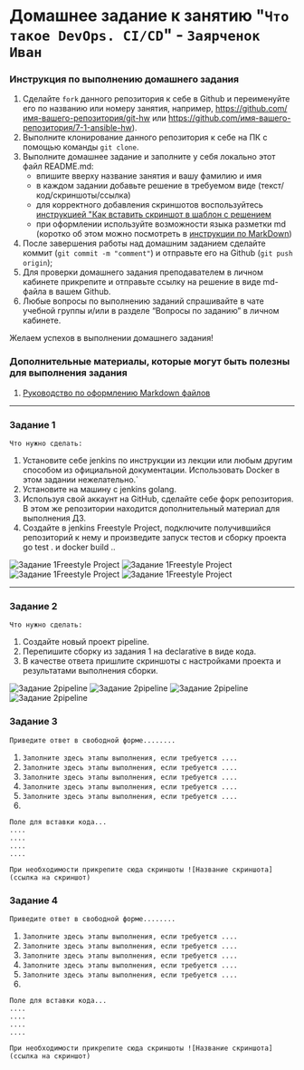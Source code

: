 # Домашнее задание к занятию "`Что такое DevOps. СI/СD`" - `Заярченок Иван`


### Инструкция по выполнению домашнего задания

   1. Сделайте `fork` данного репозитория к себе в Github и переименуйте его по названию или номеру занятия, например, https://github.com/имя-вашего-репозитория/git-hw или  https://github.com/имя-вашего-репозитория/7-1-ansible-hw).
   2. Выполните клонирование данного репозитория к себе на ПК с помощью команды `git clone`.
   3. Выполните домашнее задание и заполните у себя локально этот файл README.md:
      - впишите вверху название занятия и вашу фамилию и имя
      - в каждом задании добавьте решение в требуемом виде (текст/код/скриншоты/ссылка)
      - для корректного добавления скриншотов воспользуйтесь [инструкцией "Как вставить скриншот в шаблон с решением](https://github.com/netology-code/sys-pattern-homework/blob/main/screen-instruction.md)
      - при оформлении используйте возможности языка разметки md (коротко об этом можно посмотреть в [инструкции  по MarkDown](https://github.com/netology-code/sys-pattern-homework/blob/main/md-instruction.md))
   4. После завершения работы над домашним заданием сделайте коммит (`git commit -m "comment"`) и отправьте его на Github (`git push origin`);
   5. Для проверки домашнего задания преподавателем в личном кабинете прикрепите и отправьте ссылку на решение в виде md-файла в вашем Github.
   6. Любые вопросы по выполнению заданий спрашивайте в чате учебной группы и/или в разделе “Вопросы по заданию” в личном кабинете.
   
Желаем успехов в выполнении домашнего задания!
   
### Дополнительные материалы, которые могут быть полезны для выполнения задания

1. [Руководство по оформлению Markdown файлов](https://gist.github.com/Jekins/2bf2d0638163f1294637#Code)

---

### Задание 1

`Что нужно сделать:`

1. Установите себе jenkins по инструкции из лекции или любым другим способом из официальной документации. Использовать Docker в этом задании нежелательно.`
2. Установите на машину с jenkins golang.
3. Используя свой аккаунт на GitHub, сделайте себе форк репозитория. В этом же репозитории находится дополнительный материал для выполнения ДЗ.
4. Создайте в jenkins Freestyle Project, подключите получившийся репозиторий к нему и произведите запуск тестов и сборку проекта go test . и docker build ..



![Задание 1Freestyle Project](https://github.com/vonoid/CICD/blob/dcd1f711bb0b3327fdba6c693989534e3963014a/11.jpg)
![Задание 1Freestyle Project](https://github.com/vonoid/CICD/blob/dcd1f711bb0b3327fdba6c693989534e3963014a/12.jpg)
![Задание 1Freestyle Project](https://github.com/vonoid/CICD/blob/dcd1f711bb0b3327fdba6c693989534e3963014a/13.jpg)
![Задание 1Freestyle Project](https://github.com/vonoid/CICD/blob/dcd1f711bb0b3327fdba6c693989534e3963014a/14.jpg)


---

### Задание 2

`Что нужно сделать:`

1. Создайте новый проект pipeline.
2. Перепишите сборку из задания 1 на declarative в виде кода.
3. В качестве ответа пришлите скриншоты с настройками проекта и результатами выполнения сборки.

![Задание 2pipeline](https://github.com/vonoid/CICD/blob/dcd1f711bb0b3327fdba6c693989534e3963014a/21.jpg)
![Задание 2pipeline](https://github.com/vonoid/CICD/blob/dcd1f711bb0b3327fdba6c693989534e3963014a/22.jpg)
![Задание 2pipeline](https://github.com/vonoid/CICD/blob/dcd1f711bb0b3327fdba6c693989534e3963014a/23.jpg)
![Задание 2pipeline](https://github.com/vonoid/CICD/blob/dcd1f711bb0b3327fdba6c693989534e3963014a/24.jpg)

### Задание 3

`Приведите ответ в свободной форме........`

1. `Заполните здесь этапы выполнения, если требуется ....`
2. `Заполните здесь этапы выполнения, если требуется ....`
3. `Заполните здесь этапы выполнения, если требуется ....`
4. `Заполните здесь этапы выполнения, если требуется ....`
5. `Заполните здесь этапы выполнения, если требуется ....`
6. 

```
Поле для вставки кода...
....
....
....
....
```

`При необходимости прикрепитe сюда скриншоты
![Название скриншота](ссылка на скриншот)`

### Задание 4

`Приведите ответ в свободной форме........`

1. `Заполните здесь этапы выполнения, если требуется ....`
2. `Заполните здесь этапы выполнения, если требуется ....`
3. `Заполните здесь этапы выполнения, если требуется ....`
4. `Заполните здесь этапы выполнения, если требуется ....`
5. `Заполните здесь этапы выполнения, если требуется ....`
6. 

```
Поле для вставки кода...
....
....
....
....
```

`При необходимости прикрепитe сюда скриншоты
![Название скриншота](ссылка на скриншот)`
